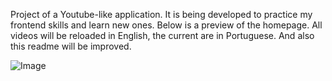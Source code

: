 Project of a Youtube-like application. It is being developed to practice my frontend skills and learn new ones. Below is a preview of the homepage. All videos will be reloaded in English, the current are in Portuguese. And also this readme will be improved.

![Image](https://github.com/thomasalbuquerque/pipe-tube/assets/7840248/cbe98793-2e21-4ea2-b9eb-573a1cceb0db)
